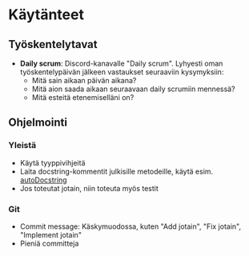 # Käytänteet

## Työskentelytavat

- **Daily scrum**: Discord-kanavalle "Daily scrum". Lyhyesti oman työskentelypäivän jälkeen vastaukset seuraaviin kysymyksiin:
  - Mitä sain aikaan päivän aikana?
  - Mitä aion saada aikaan seuraavaan daily scrumiin mennessä?
  - Mitä esteitä etenemiselläni on?

## Ohjelmointi

### Yleistä

- Käytä tyyppivihjeitä
- Laita docstring-kommentit julkisille metodeille, käytä esim. [autoDocstring](https://marketplace.visualstudio.com/items?itemName=njpwerner.autodocstring)
- Jos toteutat jotain, niin toteuta myös testit


### Git

- Commit message: Käskymuodossa, kuten "Add jotain", "Fix jotain", "Implement jotain"
- Pieniä committeja
